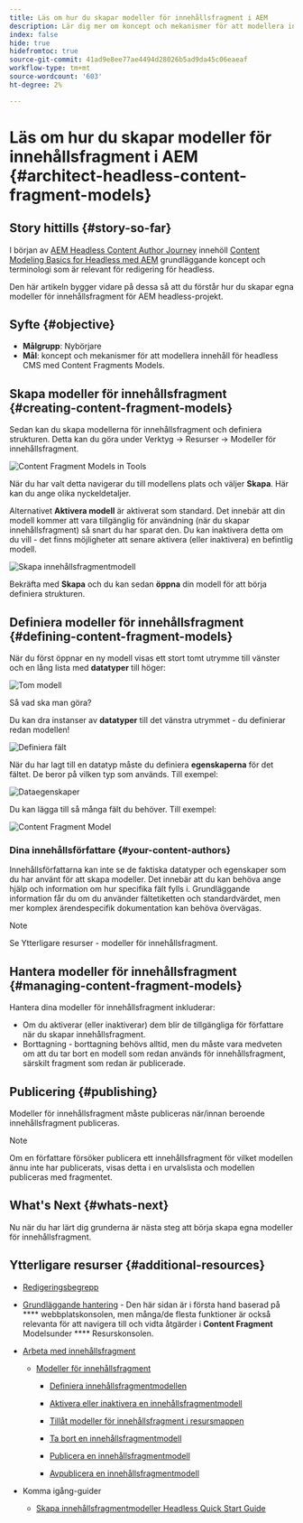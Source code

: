 ```yaml
---
title: Läs om hur du skapar modeller för innehållsfragment i AEM
description: Lär dig mer om koncept och mekanismer för att modellera innehåll för Headless CMS med Content Fragments Models.
index: false
hide: true
hidefromtoc: true
source-git-commit: 41ad9e8ee77ae4494d28026b5ad9da45c06eaeaf
workflow-type: tm+mt
source-wordcount: '603'
ht-degree: 2%

---
```



# Läs om hur du skapar modeller för innehållsfragment i AEM {#architect-headless-content-fragment-models}

## Story hittills {#story-so-far}

I början av [AEM Headless Content Author Journey](overview.md) innehöll [Content Modeling Basics for Headless med AEM](basics.md) grundläggande koncept och terminologi som är relevant för redigering för headless.

Den här artikeln bygger vidare på dessa så att du förstår hur du skapar egna modeller för innehållsfragment för AEM headless-projekt.

## Syfte {#objective}

* **Målgrupp**: Nybörjare
* **Mål**: koncept och mekanismer för att modellera innehåll för headless CMS med Content Fragments Models.

<!-- which persona does this? -->
<!-- and who allows the configuration on the folders? -->

<!--
## Enabling Content Fragment Models {#enabling-content-fragment-models}

At the very start you need to enable Content Fragment Models for your site, this is done in the Configuration Browser; under Tools -> General -> Configuration Browser. You can either select to configure the global entry, or create a new configuration. For example:

![Define configuration](/help/assets/content-fragments/assets/cfm-conf-01.png)

>[!NOTE]
>
>See Additional Resources - Content Fragments in the Configuration Browser
-->

## Skapa modeller för innehållsfragment {#creating-content-fragment-models}

Sedan kan du skapa modellerna för innehållsfragment och definiera strukturen. Detta kan du göra under Verktyg -> Resurser -> Modeller för innehållsfragment.

![Content Fragment Models in Tools](assets/cfm-tools.png)

När du har valt detta navigerar du till modellens plats och väljer **Skapa**. Här kan du ange olika nyckeldetaljer.

Alternativet **Aktivera modell** är aktiverat som standard. Det innebär att din modell kommer att vara tillgänglig för användning (när du skapar innehållsfragment) så snart du har sparat den. Du kan inaktivera detta om du vill - det finns möjligheter att senare aktivera (eller inaktivera) en befintlig modell.

![Skapa innehållsfragmentmodell](/help/assets/content-fragments/assets/cfm-models-02.png)

Bekräfta med **Skapa** och du kan sedan **öppna** din modell för att börja definiera strukturen.

## Definiera modeller för innehållsfragment {#defining-content-fragment-models}

När du först öppnar en ny modell visas ett stort tomt utrymme till vänster och en lång lista med **datatyper** till höger:

![Tom modell](/help/assets/content-fragments/assets/cfm-models-03.png)

Så vad ska man göra?

Du kan dra instanser av **datatyper** till det vänstra utrymmet - du definierar redan modellen!

![Definiera fält](/help/assets/content-fragments/assets/cfm-models-04.png)

När du har lagt till en datatyp måste du definiera **egenskaperna** för det fältet. De beror på vilken typ som används. Till exempel:

![Dataegenskaper](/help/assets/content-fragments/assets/cfm-models-05.png)

Du kan lägga till så många fält du behöver. Till exempel:

![Content Fragment Model](/help/assets/content-fragments/assets/cfm-models-07.png)

### Dina innehållsförfattare {#your-content-authors}

Innehållsförfattarna kan inte se de faktiska datatyper och egenskaper som du har använt för att skapa modeller. Det innebär att du kan behöva ange hjälp och information om hur specifika fält fylls i. Grundläggande information får du om du använder fältetiketten och standardvärdet, men mer komplex ärendespecifik dokumentation kan behöva övervägas.

>[!NOTE]
>
>Se Ytterligare resurser - modeller för innehållsfragment.

## Hantera modeller för innehållsfragment {#managing-content-fragment-models}

<!-- needs more details -->

Hantera dina modeller för innehållsfragment inkluderar:

* Om du aktiverar (eller inaktiverar) dem blir de tillgängliga för författare när du skapar innehållsfragment.
* Borttagning - borttagning behövs alltid, men du måste vara medveten om att du tar bort en modell som redan används för innehållsfragment, särskilt fragment som redan är publicerade.

## Publicering {#publishing}

<!-- needs more details -->

Modeller för innehållsfragment måste publiceras när/innan beroende innehållsfragment publiceras.

>[!NOTE]
>
>Om en författare försöker publicera ett innehållsfragment för vilket modellen ännu inte har publicerats, visas detta i en urvalslista och modellen publiceras med fragmentet.

## What&#39;s Next {#whats-next}

Nu när du har lärt dig grunderna är nästa steg att börja skapa egna modeller för innehållsfragment.

## Ytterligare resurser {#additional-resources}

* [Redigeringsbegrepp](/help/sites-cloud/authoring/getting-started/concepts.md)

* [Grundläggande hantering](/help/sites-cloud/authoring/getting-started/basic-handling.md)  - Den här sidan är i första hand baserad på  **** webbplatskonsolen, men många/de flesta funktioner är också relevanta för att navigera till och vidta åtgärder i  **Content Fragment** Modelsunder  **** Resurskonsolen.

* [Arbeta med innehållsfragment](/help/assets/content-fragments/content-fragments.md)

   * [Modeller för innehållsfragment](/help/assets/content-fragments/content-fragments-models.md)

      * [Definiera innehållsfragmentmodellen](/help/assets/content-fragments/content-fragments-models.md#defining-your-content-fragment-model)

      * [Aktivera eller inaktivera en innehållsfragmentmodell](/help/assets/content-fragments/content-fragments-models.md#enabling-disabling-a-content-fragment-model)

      * [Tillåt modeller för innehållsfragment i resursmappen](/help/assets/content-fragments/content-fragments-models.md#allowing-content-fragment-models-assets-folder)

      * [Ta bort en innehållsfragmentmodell](/help/assets/content-fragments/content-fragments-models.md#deleting-a-content-fragment-model)

      * [Publicera en innehållsfragmentmodell](/help/assets/content-fragments/content-fragments-models.md#publishing-a-content-fragment-model)

      * [Avpublicera en innehållsfragmentmodell](/help/assets/content-fragments/content-fragments-models.md#unpublishing-a-content-fragment-model)

* Komma igång-guider

   * [Skapa innehållsfragmentmodeller Headless Quick Start Guide](/help/implementing/developing/headless/getting-started/create-content-model.md)
